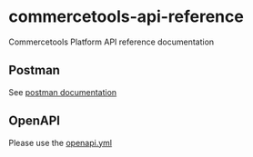 # commercetools-api-reference
Commercetools Platform API reference documentation

## Postman

See [postman documentation](postman/)

## OpenAPI

Please use the [openapi.yml](oas/openapi.yml)

